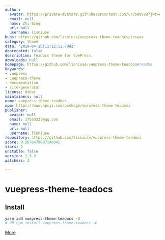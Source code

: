 ```yaml
---
author:
  avatar: https://private-avatars.githubusercontent.com/u/7500988?jwt=eyJhbGciOiJIUzI1NiIsInR5cCI6IkpXVCJ9.eyJpc3MiOiJnaXRodWIuY29tIiwiYXVkIjoicmF3LmdpdGh1YnVzZXJjb250ZW50LmNvbSIsImtleSI6ImtleTEiLCJleHAiOjE3MzQ2NzE5NDAsIm5iZiI6MTczNDY3MDc0MCwicGF0aCI6Ii91Lzc1MDA5ODgifQ.sL1qRcgRbOu11l99B7jLCsXFFZavxZ6jojY4rHTixOY&v=4
  email: null
  name: Zhi Bing
  url: null
  username: lisniuse
bugs: https://github.com/lisniuse/vuepress-theme-teadocs/issues
category: theme
date: '2020-04-25T11:12:11.708Z'
deprecated: false
description: Teadocs theme for VuePress.
downloads: null
homepage: https://github.com/lisniuse/vuepress-theme-teadocs#readme
keywords:
- vuepress
- vuepress-theme
- documentation
- site-generator
license: Other
maintainers: null
name: vuepress-theme-teadocs
npm: https://www.npmjs.com/package/vuepress-theme-teadocs
publisher:
  avatar: null
  email: 17560235@qq.com
  name: null
  url: null
  username: lisniuse
repository: https://github.com/lisniuse/vuepress-theme-teadocs
score: 0.2678470687146841
stars: 2
unstable: false
version: 1.3.9
watchers: 2

---
```


# vuepress-theme-teadocs
## Install

```bash
yarn add vuepress-theme-teadocs -D
# OR npm install vuepress-theme-teadocs -D
```
[More](https://github.com/vuejs/vuepress/tree/master/packages/@vuepress/theme-default#readme)
